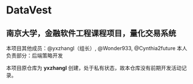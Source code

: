 # DataVest
## 南京大学，金融软件工程课程项目，量化交易系统

本项目其他成员：@yxzhangl（组长）, @Wonder933, @Cynthia2future
本人负责部分：后端策略开发

本项目原仓库为 **yxzhangl** 创建，处于私有状态，故本仓库没有前期开发活动记录。

